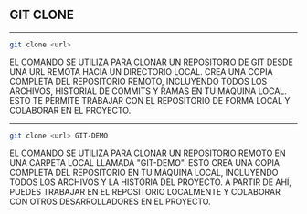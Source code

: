 ## GIT CLONE

___
```bash
git clone <url>
```
EL COMANDO SE UTILIZA PARA CLONAR UN REPOSITORIO DE GIT DESDE UNA URL REMOTA HACIA UN DIRECTORIO LOCAL. CREA UNA COPIA COMPLETA DEL REPOSITORIO REMOTO, INCLUYENDO TODOS LOS ARCHIVOS, HISTORIAL DE COMMITS Y RAMAS EN TU MÁQUINA LOCAL. ESTO TE PERMITE TRABAJAR CON EL REPOSITORIO DE FORMA LOCAL Y COLABORAR EN EL PROYECTO.

___
```bash
git clone <url> GIT-DEMO
```
EL COMANDO SE UTILIZA PARA CLONAR UN REPOSITORIO REMOTO EN UNA CARPETA LOCAL LLAMADA "GIT-DEMO". ESTO CREA UNA COPIA COMPLETA DEL REPOSITORIO EN TU MÁQUINA LOCAL, INCLUYENDO TODOS LOS ARCHIVOS Y LA HISTORIA DEL PROYECTO. A PARTIR DE AHÍ, PUEDES TRABAJAR EN EL REPOSITORIO LOCALMENTE Y COLABORAR CON OTROS DESARROLLADORES EN EL PROYECTO.